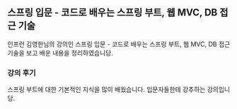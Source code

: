 ## 스프링 입문 - 코드로 배우는 스프링 부트, 웹 MVC, DB 접근 기술

인프런 김영한님의 강의인 스프링 입문 - 코드로 배우는 스프링 부트, 웹 MVC, DB 접근 기술을 보고 배운 내용을 정리하였습니당.<br>

### 강의 후기
스프링 부트에 대한 기본적인 지식을 많이 배웠습니다. 입문자들한테 강추하는 강의입니당.